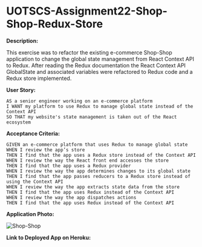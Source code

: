# UOTSCS-Assignment22-Shop-Shop-Redux-Store

**Description:**

This exercise was to refactor the existing e-commerce Shop-Shop application to change the global state management from React Context API to Redux. After reading the Redux documentation the React Context API GlobalState and associated variables were refactored to Redux code and a Redux store implemented. 

**User Story:**
```
AS a senior engineer working on an e-commerce platform
I WANT my platform to use Redux to manage global state instead of the Context API
SO THAT my website's state management is taken out of the React ecosystem
```
**Acceptance Criteria:**
```
GIVEN an e-commerce platform that uses Redux to manage global state
WHEN I review the app’s store
THEN I find that the app uses a Redux store instead of the Context API
WHEN I review the way the React front end accesses the store
THEN I find that the app uses a Redux provider
WHEN I review the way the app determines changes to its global state
THEN I find that the app passes reducers to a Redux store instead of using the Context API
WHEN I review the way the app extracts state data from the store
THEN I find that the app uses Redux instead of the Context API
WHEN I review the way the app dispatches actions
THEN I find that the app uses Redux instead of the Context API
```
**Application Photo:**

![Shop-Shop](https://user-images.githubusercontent.com/85413293/142784711-3a68e49b-05dd-4aeb-bb23-54e0efa2950d.png)


**Link to Deployed App on Heroku:**


